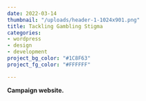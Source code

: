 ```yaml
---
date: 2022-03-14
thumbnail: "/uploads/header-1-1024x901.png"
title: Tackling Gambling Stigma
categories:
- wordpress
- design
- development
project_bg_color: "#1C8F63"
project_fg_color: "#FFFFFF"

---
```

**Campaign website.**
